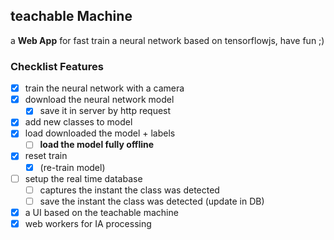 ## teachable Machine

a **Web App** for fast train a neural network based on tensorflowjs, have fun ;)

### Checklist Features

- [x] train the neural network with a camera
- [x] download the neural network model
  - [x] save it in server by http request
- [x] add new classes to model
- [x] load downloaded the model + labels
  - [ ] **load the model fully offline**
- [x] reset train
  - [x] (re-train model)
- [ ] setup the real time database
  - [ ] captures the instant the class was detected
  - [ ] save the instant the class was detected (update in DB)
- [x] a UI based on the teachable machine
- [x] web workers for IA processing
